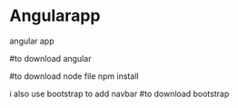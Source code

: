 # Angularapp
angular app 

#to download angular 


#to download node file 
npm install 

i also use bootstrap to add navbar 
#to download bootstrap 


